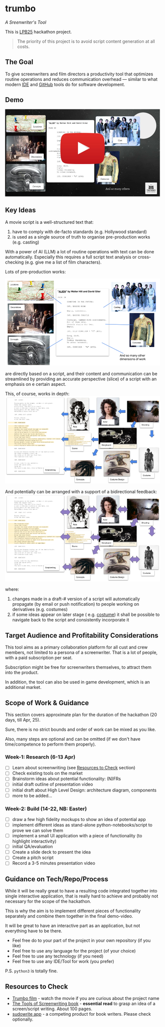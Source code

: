 # trumbo

_A Sreenwriter's Tool_

This is [LPB25](https://www.kxsb.org/lpb25) hackathon project.

> The priority of this project is to avoid script content generation at all costs.

## The Goal

To give screenwriters and film directors a productivity tool
that optimizes routine operations and reduces communication overhead —
similar to what modern [IDE](https://www.jetbrains.com/idea/) and [GitHub](https://github.com/) tools do for software
development.

## Demo

[![Watch the demo videp](assets/demo-cover.jpg)](https://youtu.be/HxUaRCMiH5U)

## Key Ideas

A movie script is a well-structured text that:

1) have to comply with de-facto standards (e.g. Hollywood standard)
2) is used as a single source of truth to organise pre-production works (e.g. casting)

With a power of AI (LLM) a lot of routine operations with text can be done automatically.
Especially this requires a full script text analysis or cross-checking (e.g. give me a list of film characters).

Lots of pre-production works:

![script-dimensions.png](assets/script-dimensions.png)

are directly based on a script, and their content and communication can be streamlined
by providing an accurate perspective (slice) of a script with an emphasis on e certain aspect.

This, of course, works in depth:
![pre-production-dependencies.png](assets/pre-production-dependencies.png)

And potentially can be arranged with a support of a bidirectional feedback:
![script-feedback-and-iterations.png](assets/script-feedback-and-iterations.png)

where:

1) changes made in a draft-# version of a script will automatically propagate (by email or push notification) to people
   working on derivatives (e.g. costumes)
2) if some ideas appear on later stage (
   e.g. [costume](https://en.wikipedia.org/wiki/Predator_(fictional_species)#:~:text=The%20Predator%20was%20originally%20designed,weeks%2C%20ending%20in%20February%201987.))
   it shall be possible to navigate back to the script and consistently incorporate it

## Target Audience and Profitability Considerations

This tool aims as a primary collaboration platform for all cust and crew members,
not limited to a persona of a screenwriter. That is a lot of people, with a paid subscription per seat.

Subscription might be free for screenwriters themselves, to attract them into the product.

In addition, the tool can also be used in game development, which is an additional market.

## Scope of Work & Guidance

This section covers approximate plan for the duration of the hackathon (20 days, till Apr, 25).

Sure, there is no strict bounds and order of work can be mixed as you like.

Also, many steps are optional and can be omitted (if we don't have time/competence to perform them properly).

### Week-1: Research (6-13 Apr)

- [ ] Learn about screenwriting (see [Resources to Check](#resources-to-check) section)
- [ ] Check existing tools on the market
- [ ] Brainstorm ideas about potential functionality: (N)FRs
- [ ] initial draft outline of presentation video
- [ ] initial draft about High Level Design: architecture diagram, components
- [ ] more to be added...

### Week-2: Build (14-22, NB: Easter)

- [ ] draw a few high fidelity mockups to show an idea of potential app
- [ ] implement different ideas as stand-alone python-notebooks/script to prove we can solve them
- [ ] implement a small UI application with a piece of functionality (to highlight interactivity)
- [ ] initial QA/evaluation
- [ ] Create a slide deck to present the idea
- [ ] Create a pitch script
- [ ] Record a 3-5 minutes presentation video

## Guidance on Tech/Repo/Process

While it will be really great to have a resulting code integrated together
into single interactive application, that is really hard to achieve and probably
not necessary for the scope of the hackathon.

This is why the aim is to implement different pieces of functionality
separately and combine them together in the final demo-video.

It will be great to have an interactive part as an application,
but not everything have to be there.

- Feel free do to your part of the project in your own repository (if you like)
- Feel free to use any language for the project (of your choice)
- Feel free to use any technology (if you need)
- Feel free to use any IDE/Tool for work (you prefer)

P.S. `python3` is totally fine.

## Resources to Check

- [Trumbo film](https://en.wikipedia.org/wiki/Trumbo_(2015_film)) - watch the movie if you are curious about the project
  name
- [The Tools of Screenwriting book](https://www.amazon.co.uk/gp/product/0312119089) - **essential read** to grasp an
  idea of a screen/script writing. About 100 pages.
- [sudowrite app](https://sudowrite.com/) - a competing product for book writers. Please check optionally.

